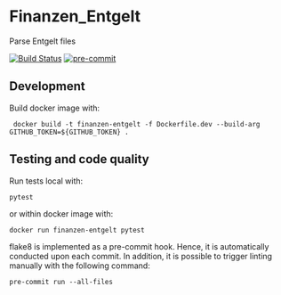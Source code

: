 # Finanzen_Entgelt
Parse Entgelt files

[![Build Status](https://travis-ci.com/VaLena10012020/Finanzen_Entgelt.svg?branch=main)](https://travis-ci.com/VaLena10012020/Finanzen_Entgelt)
[![pre-commit](https://img.shields.io/badge/pre--commit-enabled-brightgreen?logo=pre-commit&logoColor=white)](https://github.com/pre-commit/pre-commit)

## Development
Build docker image with:
```
 docker build -t finanzen-entgelt -f Dockerfile.dev --build-arg GITHUB_TOKEN=${GITHUB_TOKEN} .
```

## Testing and code quality
Run tests local with:
```
pytest
```

or within docker image with:
```
docker run finanzen-entgelt pytest
```

flake8 is implemented as a pre-commit hook. Hence, it is automatically conducted 
upon each commit. In addition, it is possible to trigger linting manually with the following command:
```
pre-commit run --all-files
```
